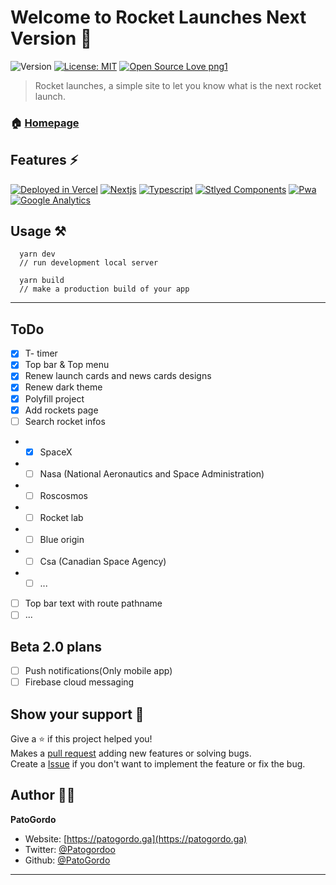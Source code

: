 # Welcome to Rocket Launches Next Version 👋
![Version](https://img.shields.io/badge/Version-Beta_1.1.3-blue.svg?cacheSeconds=2592000)
[![License: MIT](https://img.shields.io/badge/License-MIT-purple.svg)](#)
[![Open Source Love png1](https://badges.frapsoft.com/os/v1/open-source.png?v=103)](https://github.com/ellerbrock/open-source-badges/)

> Rocket launches, a simple site to let you know what is the next rocket launch.
### 🏠 [Homepage](https://rocketlaunches.ga/)

## Features :zap:
[![Deployed in Vercel](https://img.shields.io/badge/Vercel-000000?style=for-the-badge&logo=vercel&logoColor=white)](https://rocketlaunches.ga)
[![Nextjs](	https://img.shields.io/badge/next.js-000000?style=for-the-badge&logo=Next.js&logoColor=white)](https://nextjs.org/)
[![Typescript](	https://img.shields.io/badge/TypeScript-007ACC?style=for-the-badge&logo=typescript&logoColor=white)](https://www.typescriptlang.org/)
[![Stlyed Components](https://img.shields.io/badge/styled--components-DB7093?style=for-the-badge&logo=styled-components&logoColor=white)](https://styled-components.com/)
[![Pwa](https://img.shields.io/badge/Pwa-35495E?style=for-the-badge&logo=pwa&logoColor=4FC08D)](https://web.dev/progressive-web-apps/)
[![Google Analytics](https://img.shields.io/badge/Google%20Analytics-E37400?style=for-the-badge&logo=google%20analytics&logoColor=white)](https://analytics.google.com/)

## Usage :hammer_and_pick:
```
  yarn dev
  // run development local server

  yarn build
  // make a production build of your app
```
***

## ToDo
- [x] T- timer
- [x] Top bar & Top menu
- [x] Renew launch cards and news cards designs
- [x] Renew dark theme
- [x] Polyfill project
- [x] Add rockets page
- [ ] Search rocket infos
- - [x] SpaceX
- - [ ] Nasa (National Aeronautics and Space Administration)
- - [ ] Roscosmos
- - [ ] Rocket lab
- - [ ] Blue origin
- - [ ] Csa (Canadian Space Agency)
- - [ ] ...
- [ ] Top bar text with route pathname
- [ ] ...

## Beta 2.0 plans
- [ ] Push notifications(Only mobile app)
- [ ] Firebase cloud messaging

## Show your support :handshake:

Give a ⭐️ if this project helped you!<br>
Makes a [pull request](https://github.com/PatoGordo/Rocket-Launches/pulls) adding new features or solving bugs. <br>
Create a [Issue](https://github.com/PatoGordo/Rocket-Launches/issues) if you don't want to implement the feature or fix the bug. <br>

## Author :technologist:

**PatoGordo**

* Website: [https://patogordo.ga](https://patogordo.ga) <br>
* Twitter: [@Patogordoo](https://twitter.com/Patogordoo) <br>
* Github: [@PatoGordo](https://github.com/PatoGordo) <br>

***
